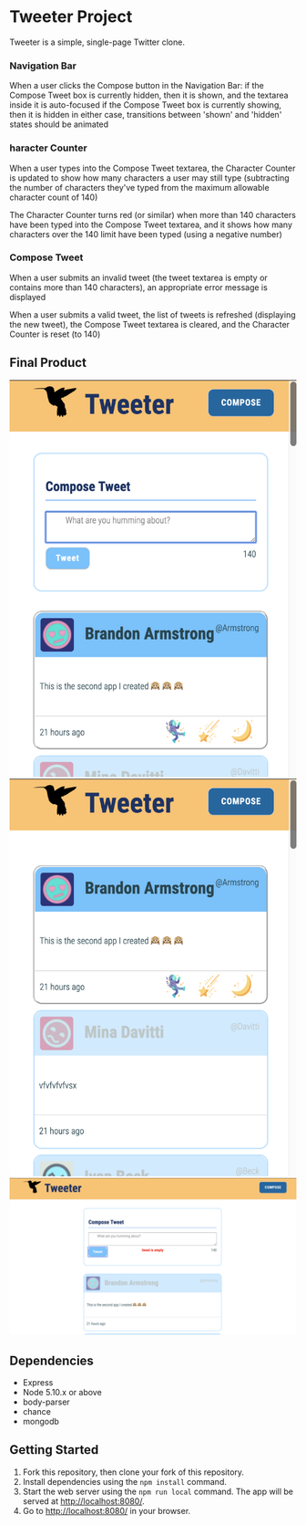 # Tweeter Project

Tweeter is a simple, single-page Twitter clone.

### Navigation Bar
When a user clicks the Compose button in the Navigation Bar:
if the Compose Tweet box is currently hidden, then it is shown, and the textarea inside it is auto-focused
if the Compose Tweet box is currently showing, then it is hidden
in either case, transitions between 'shown' and 'hidden' states should be animated
### haracter Counter
When a user types into the Compose Tweet textarea, the Character Counter is updated to show how many characters a user may still type (subtracting the number of characters they've typed from the maximum allowable character count of 140)

The Character Counter turns red (or similar) when more than 140 characters have been typed into the Compose Tweet textarea, and it shows how many characters over the 140 limit have been typed (using a negative number)

### Compose Tweet
When a user submits an invalid tweet (the tweet textarea is empty or contains more than 140 characters), an appropriate error message is displayed

When a user submits a valid tweet, the list of tweets is refreshed (displaying the new tweet), the Compose Tweet textarea is cleared, and the Character Counter is reset (to 140)


## Final Product
!["Tweet1"](https://github.com/sunasunasun/tweeter/blob/master/doc/tweetc.png?raw=true)
!["Tweet hide form"](https://github.com/sunasunasun/tweeter/blob/master/doc/tweeta.png?raw=true)
!["Tweet is empty"](https://github.com/sunasunasun/tweeter/blob/master/doc/tweetb.png?raw=true)

## Dependencies

- Express
- Node 5.10.x or above
- body-parser
- chance
- mongodb


## Getting Started

1. Fork this repository, then clone your fork of this repository.
2. Install dependencies using the `npm install` command.
3. Start the web server using the `npm run local` command. The app will be served at <http://localhost:8080/>.
4. Go to <http://localhost:8080/> in your browser.